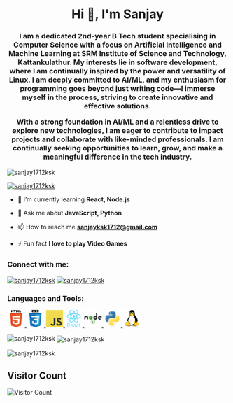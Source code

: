 <!-- Profile Readme -->
<h1 align="center">Hi 👋, I'm Sanjay</h1>
<h3 align="center">I am a dedicated 2nd-year B Tech student specialising in Computer Science with a focus on Artificial Intelligence and Machine Learning
at SRM Institute of Science and Technology, Kattankulathur. My interests lie in software development, where I am continually inspired by the power and versatility of Linux. 
I am deeply committed to AI/ML, and my enthusiasm for programming goes beyond just writing code—I immerse myself in the process, striving to create innovative and effective solutions.

With a strong foundation in AI/ML and a relentless drive to explore new technologies, I am eager to contribute to impact projects and collaborate with like-minded professionals. 
I am continually seeking opportunities to learn, grow, and make a meaningful difference in the tech industry.</h3>

<p align="left"> <img src="https://komarev.com/ghpvc/?username=sanjay1712ksk&label=Profile%20views&color=0e75b6&style=flat" alt="sanjay1712ksk" /> </p>

<p align="left"> <a href="https://github.com/ryo-ma/github-profile-trophy"><img src="https://github-profile-trophy.vercel.app/?username=sanjay1712ksk" alt="sanjay1712ksk" /></a> </p>

- 🌱 I’m currently learning **React, Node.js**

- 💬 Ask me about **JavaScript, Python**

- 📫 How to reach me **sanjayksk1712@gmail.com**

- ⚡ Fun fact **I love to play Video Games**

<h3 align="left">Connect with me:</h3>
<p align="left">
<a href="https://www.linkedin.com/in/sanjaykumarksk/" target="blank"><img align="center" src="https://cdn.jsdelivr.net/npm/simple-icons@v3/icons/linkedin.svg" alt="sanjay1712ksk" height="30" width="40" /></a>
<a href="https://www.instagram.com/ordinarymanofearth1218/" target="blank"><img align="center" src="https://cdn.jsdelivr.net/npm/simple-icons@v3/icons/instagram.svg" alt="sanjay1712ksk" height="30" width="40" /></a>
</p>

<h3 align="left">Languages and Tools:</h3>
<p align="left"> 
<a href="https://www.w3.org/html/" target="_blank"> <img src="https://raw.githubusercontent.com/devicons/devicon/master/icons/html5/html5-original-wordmark.svg" alt="html5" width="40" height="40"/> </a> 
<a href="https://www.w3schools.com/css/" target="_blank"> <img src="https://raw.githubusercontent.com/devicons/devicon/master/icons/css3/css3-original-wordmark.svg" alt="css3" width="40" height="40"/> </a> 
<a href="https://developer.mozilla.org/en-US/docs/Web/JavaScript" target="_blank"> <img src="https://raw.githubusercontent.com/devicons/devicon/master/icons/javascript/javascript-original.svg" alt="javascript" width="40" height="40"/> </a> 
<a href="https://reactjs.org/" target="_blank"> <img src="https://raw.githubusercontent.com/devicons/devicon/master/icons/react/react-original-wordmark.svg" alt="react" width="40" height="40"/> </a> 
<a href="https://nodejs.org" target="_blank"> <img src="https://raw.githubusercontent.com/devicons/devicon/master/icons/nodejs/nodejs-original-wordmark.svg" alt="nodejs" width="40" height="40"/> </a> 
<a href="https://www.python.org" target="_blank"> <img src="https://raw.githubusercontent.com/devicons/devicon/master/icons/python/python-original.svg" alt="python" width="40" height="40"/> </a> 
<a href="https://www.linux.org/" target="_blank"> <img src="https://raw.githubusercontent.com/devicons/devicon/master/icons/linux/linux-original.svg" alt="linux" width="40" height="40"/> </a> 
</p>

<p><img align="left" src="https://github-readme-stats.vercel.app/api/top-langs?username=sanjay1712ksk&show_icons=true&locale=en&layout=compact" alt="sanjay1712ksk" /></p>

<p>&nbsp;<img align="center" src="https://github-readme-stats.vercel.app/api?username=sanjay1712ksk&show_icons=true&locale=en" alt="sanjay1712ksk" /></p>

<p><img align="center" src="https://github-readme-streak-stats.herokuapp.com/?user=sanjay1712ksk&" alt="sanjay1712ksk" /></p>

## Visitor Count
![Visitor Count](https://komarev.com/ghpvc/?username=sanjay1712ksk&label=Profile%20Visitors&color=0e75b6&style=flat)
